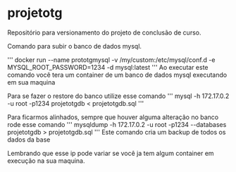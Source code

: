 # projetotg
Repositório para versionamento do projeto de conclusão de curso.

Comando para subir o banco de dados mysql.

'''
docker run --name prototgmysql -v /my/custom:/etc/mysql/conf.d -e MYSQL_ROOT_PASSWORD=1234 -d mysql:latest
'''
Ao executar este comando você tera um container de um banco de dados mysql executando em sua maquina 

Para se fazer o restore do banco utilize esse comando
'''
mysql -h 172.17.0.2 -u root -p1234 projetotgdb < projetotgdb.sql
'''

Para ficarmos alinhados, sempre que houver alguma alteração no banco rode esse comando
'''
mysqldump -h 172.17.0.2 -u root -p1234 --databases projetotgdb > projetotgdb.sql
'''
Este comando cria um backup de todos os dados da base

Lembrando que esse ip pode variar se você ja tem algum container em execução na sua maquina.
